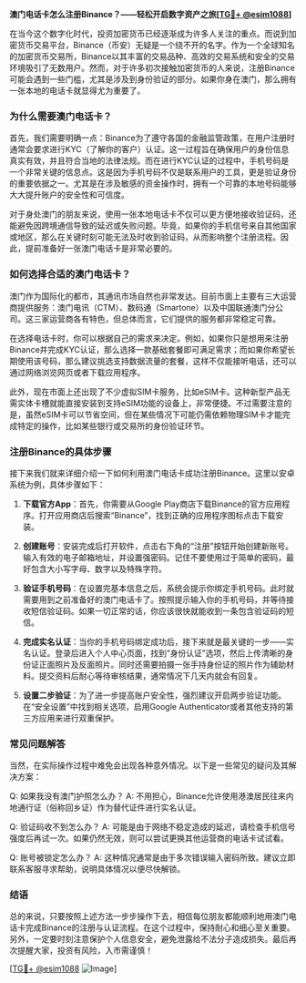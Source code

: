 **澳门电话卡怎么注册Binance？——轻松开启数字资产之旅[[TG💪+ @esim1088](https://t.me/s/esim1088)]**

在当今这个数字化时代，投资加密货币已经逐渐成为许多人关注的重点。而说到加密货币交易平台，Binance（币安）无疑是一个绕不开的名字。作为一个全球知名的加密货币交易所，Binance以其丰富的交易品种、高效的交易系统和安全的交易环境吸引了无数用户。然而，对于许多初次接触加密货币的人来说，注册Binance可能会遇到一些门槛，尤其是涉及到身份验证的部分。如果你身在澳门，那么拥有一张本地的电话卡就显得尤为重要了。

### 为什么需要澳门电话卡？

首先，我们需要明确一点：Binance为了遵守各国的金融监管政策，在用户注册时通常会要求进行KYC（了解你的客户）认证。这一过程旨在确保用户的身份信息真实有效，并且符合当地的法律法规。而在进行KYC认证的过程中，手机号码是一个非常关键的信息点。这是因为手机号码不仅是联系用户的工具，更是验证身份的重要依据之一。尤其是在涉及敏感的资金操作时，拥有一个可靠的本地号码能够大大提升账户的安全性和可信度。

对于身处澳门的朋友来说，使用一张本地电话卡不仅可以更方便地接收验证码，还能避免因跨境通信导致的延迟或失败问题。毕竟，如果你的手机信号来自其他国家或地区，那么在关键时刻可能无法及时收到验证码，从而影响整个注册流程。因此，提前准备好一张澳门电话卡是非常必要的。

### 如何选择合适的澳门电话卡？

澳门作为国际化的都市，其通讯市场自然也非常发达。目前市面上主要有三大运营商提供服务：澳门电讯（CTM）、数码通（Smartone）以及中国联通澳门分公司。这三家运营商各有特色，但总体而言，它们提供的服务都非常稳定可靠。

在选择电话卡时，你可以根据自己的需求来决定。例如，如果你只是想用来注册Binance并完成KYC认证，那么选择一款基础套餐即可满足需求；而如果你希望长期使用该号码，那么建议挑选支持数据流量的套餐，这样不仅能接听电话，还可以通过网络浏览网页或者下载应用程序。

此外，现在市面上还出现了不少虚拟SIM卡服务，比如eSIM卡。这种新型产品无需实体卡槽就能直接安装到支持eSIM功能的设备上，非常便捷。不过需要注意的是，虽然eSIM卡可以节省空间，但在某些情况下可能仍需依赖物理SIM卡才能完成特定的操作，比如某些银行或交易所的身份验证环节。

### 注册Binance的具体步骤

接下来我们就来详细介绍一下如何利用澳门电话卡成功注册Binance。这里以安卓系统为例，具体步骤如下：

1. **下载官方App**：首先，你需要从Google Play商店下载Binance的官方应用程序。打开应用商店后搜索“Binance”，找到正确的应用程序图标点击下载安装。

2. **创建账号**：安装完成后打开软件，点击右下角的“注册”按钮开始创建新账号。输入有效的电子邮箱地址，并设置强密码。记住不要使用过于简单的密码，最好包含大小写字母、数字以及特殊字符。

3. **验证手机号码**：在设置完基本信息之后，系统会提示你绑定手机号码。此时就需要用到之前准备好的澳门电话卡了。按照提示输入你的手机号码，并等待接收短信验证码。如果一切正常的话，你应该很快就能收到一条包含验证码的短信。

4. **完成实名认证**：当你的手机号码绑定成功后，接下来就是最关键的一步——实名认证。登录后进入个人中心页面，找到“身份认证”选项，然后上传清晰的身份证正面照片及反面照片。同时还需要拍摄一张手持身份证的照片作为辅助材料。提交资料后耐心等待审核结果，通常情况下几天内就会有回复。

5. **设置二步验证**：为了进一步提高账户安全性，强烈建议开启两步验证功能。在“安全设置”中找到相关选项，启用Google Authenticator或者其他支持的第三方应用来进行双重保护。

### 常见问题解答

当然，在实际操作过程中难免会出现各种意外情况。以下是一些常见的疑问及其解决方案：

Q: 如果我没有澳门护照怎么办？
A: 不用担心，Binance允许使用港澳居民往来内地通行证（俗称回乡证）作为替代证件进行实名认证。

Q: 验证码收不到怎么办？
A: 可能是由于网络不稳定造成的延迟，请检查手机信号强度后再试一次。如果仍然无效，则可以尝试更换其他运营商的电话卡试试看。

Q: 账号被锁定怎么办？
A: 这种情况通常是由于多次错误输入密码所致。建议立即联系客服寻求帮助，说明具体情况以便尽快解锁。

### 结语

总的来说，只要按照上述方法一步步操作下去，相信每位朋友都能顺利地用澳门电话卡完成Binance的注册与认证流程。在这个过程中，保持耐心和细心至关重要。另外，一定要时刻注意保护个人信息安全，避免泄露给不法分子造成损失。最后再次提醒大家，投资有风险，入市需谨慎！

[[TG💪+ @esim1088](https://t.me/s/esim1088) ![Image](https://i.postimg.cc/4NQfJmqS/Snipaste-2025-05-13-00-14-12.png)]